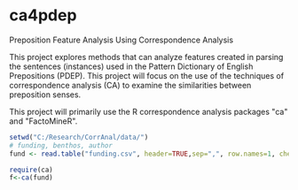 # ca4pdep
Preposition Feature Analysis Using Correspondence Analysis

This project explores methods that can analyze features created in parsing the sentences (instances) used in the Pattern Dictionary of English Prepositions (PDEP). This project will focus on the use of the techniques of correspondence analysis (CA) to examine the similarities between preposition senses.

This project will primarily use the R correspondence analysis packages "ca" and "FactoMineR".

```r
setwd("C:/Research/CorrAnal/data/")
# funding, benthos, author
fund <- read.table("funding.csv", header=TRUE,sep=",", row.names=1, check.names=FALSE)

require(ca)
f<-ca(fund)

```